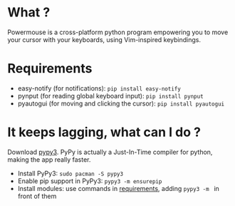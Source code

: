 # What ?
Powermouse is a cross-platform python program empowering you to move your cursor with your
keyboards, using Vim-inspired keybindings.

# Requirements
- easy-notify (for notifications): `pip install easy-notify`
- pynput (for reading global keyboard input): `pip install pynput`
- pyautogui (for moving and clicking the cursor): `pip install pyautogui`

# It keeps lagging, what can I do ?
Download [pypy3](https://pypy.org). PyPy is actually a Just-In-Time compiler for
python, making the app really faster.
- Install PyPy3: `sudo pacman -S pypy3`
- Enable pip support in PyPy3: `pypy3 -m ensurepip`
- Install modules: use commands in [requirements](#requirements), adding `pypy3
  -m ` in front of them

